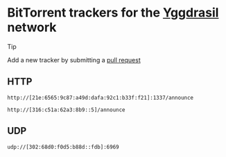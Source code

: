 # BitTorrent trackers for the [Yggdrasil](https://yggdrasil-network.github.io/) network

> [!TIP]
> Add a new tracker by submitting a [pull request](https://github.com/YGGverse/yggdrasil-trackers/pulls)

## HTTP

```
http://[21e:6565:9c87:a49d:dafa:92c1:b33f:f21]:1337/announce

http://[316:c51a:62a3:8b9::5]/announce
```

## UDP

```
udp://[302:68d0:f0d5:b88d::fdb]:6969
```
